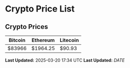 # Crypto Price List

## Crypto Prices
| Bitcoin | Ethereum | Litecoin |
| ------- | -------- | -------- |
| $83966 | $1964.25 | $90.93 |
**Last Updated:** 2025-03-20 17:34 UTC
**Last Updated:** $DATE$
